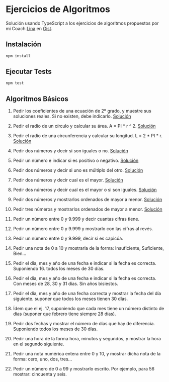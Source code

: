 # Ejercicios de Algoritmos

Solución usando TypeScript a los ejercicios de algoritmos propuestos por mi Coach [Lina](https://github.com/lirrumscode) en [Gist](https://gist.github.com/lirrumscode/b7032c3d1936ed0834e45122374e760f).

## Instalación

```bash
npm install
```

## Ejecutar Tests

```bash
npm test
```

## Algoritmos Básicos

1. Pedir los coeficientes de una ecuación de 2º grado, y muestre sus soluciones reales. Si no existen, debe indicarlo. [Solución](/src/basic/01/)

2. Pedir el radio de un círculo y calcular su área. A = PI \* r ^ 2. [Solución](/src/basic/02/)

3. Pedir el radio de una circunferencia y calcular su longitud. L = 2 \* PI \* r. [Solución](/src/basic/03/)

4.  Pedir dos números y decir si son iguales o no. [Solución](/src/basic/04/)

5.  Pedir un número e indicar si es positivo o negativo. [Solución](/src/basic/05/)

6. Pedir dos números y decir si uno es múltiplo del otro. [Solución](/src/basic/06/)

7. Pedir dos números y decir cual es el mayor. [Solución](/src/basic/07/)

8. Pedir dos números y decir cual es el mayor o si son iguales. [Solución](/src/basic/08/)

9. Pedir dos números y mostrarlos ordenados de mayor a menor. [Solución](/src/basic/09/)

10. Pedir tres números y mostrarlos ordenados de mayor a menor. [Solución](/src/basic/10/)

11. Pedir un número entre 0 y 9.999 y decir cuantas cifras tiene.

12. Pedir un número entre 0 y 9.999 y mostrarlo con las cifras al revés.

13. Pedir un número entre 0 y 9.999, decir si es capicúa.

14. Pedir una nota de 0 a 10 y mostrarla de la forma: Insuficiente, Suficiente, Bien...

15. Pedir el día, mes y año de una fecha e indicar si la fecha es correcta. Suponiendo 16. todos los meses de 30 días.

17.  Pedir el día, mes y año de una fecha e indicar si la fecha es correcta. Con meses de 28, 30 y 31 días. Sin años bisiestos.

18. Pedir el día, mes y año de una fecha correcta y mostrar la fecha del día siguiente. suponer que todos los meses tienen 30 días.

19. Ídem que el ej. 17, suponiendo que cada mes tiene un número distinto de días (suponer que febrero tiene siempre 28 días).

20. Pedir dos fechas y mostrar el número de días que hay de diferencia. Suponiendo todos los meses de 30 días.

21. Pedir una hora de la forma hora, minutos y segundos, y mostrar la hora en el segundo siguiente.

22. Pedir una nota numérica entera entre 0 y 10, y mostrar dicha nota de la forma: cero, uno, dos, tres...

23. Pedir un número de 0 a 99 y mostrarlo escrito. Por ejemplo, para 56 mostrar: cincuenta y seis. 

